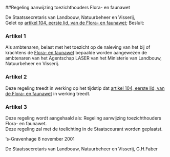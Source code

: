 <meta http-equiv='Content-Type' content='text/html; charset=utf-8' />

##Regeling aanwijzing toezichthouders Flora- en faunawet

De Staatssecretaris van Landbouw, Natuurbeheer en Visserij,  
Gelet op [artikel 104, eerste lid, van de Flora- en faunawet](../../../../../../../../wet/flora-/en/faunawet/BWBR0009640/README.md);
Besluit:    

### Artikel  1  

Als ambtenaren, belast met het toezicht op de naleving van het bij of krachtens de [Flora- en faunawet](../../../../../../../../wet/flora-/en/faunawet/BWBR0009640/README.md) bepaalde worden aangewezen de ambtenaren van het Agentschap LASER van het Ministerie van Landbouw, Natuurbeheer en Visserij.  

### Artikel  2  

Deze regeling treedt in werking op het tijdstip dat [artikel 104, eerste lid, van de Flora- en faunawet](../../../../../../../../wet/flora-/en/faunawet/BWBR0009640/README.md) in werking treedt.  

### Artikel  3  

Deze regeling wordt aangehaald als: Regeling aanwijzing toezichthouders Flora- en faunawet.  
Deze regeling zal met de toelichting in de Staatscourant worden geplaatst.   

‘s-Gravenhage 
8 november 2001   

De 
Staatssecretaris van Landbouw, Natuurbeheer en Visserij,
G.H.Faber   
